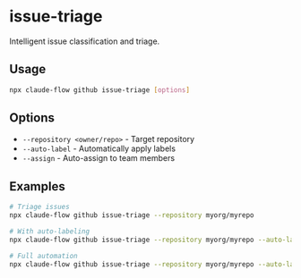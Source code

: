 # issue-triage

Intelligent issue classification and triage.

## Usage
```bash
npx claude-flow github issue-triage [options]
```

## Options
- `--repository <owner/repo>` - Target repository
- `--auto-label` - Automatically apply labels
- `--assign` - Auto-assign to team members

## Examples
```bash
# Triage issues
npx claude-flow github issue-triage --repository myorg/myrepo

# With auto-labeling
npx claude-flow github issue-triage --repository myorg/myrepo --auto-label

# Full automation
npx claude-flow github issue-triage --repository myorg/myrepo --auto-label --assign
```
